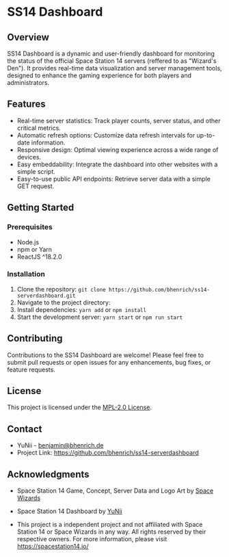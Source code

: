 # SS14 Dashboard

## Overview
SS14 Dashboard is a dynamic and user-friendly dashboard for monitoring the status of the official Space Station 14 servers (reffered to as "Wizard's Den"). It provides real-time data visualization and server management tools, designed to enhance the gaming experience for both players and administrators.

## Features
- Real-time server statistics: Track player counts, server status, and other critical metrics.
- Automatic refresh options: Customize data refresh intervals for up-to-date information.
- Responsive design: Optimal viewing experience across a wide range of devices.
- Easy embeddability: Integrate the dashboard into other websites with a simple script.
- Easy-to-use public API endpoints: Retrieve server data with a simple GET request.

## Getting Started

### Prerequisites
- Node.js
- npm or Yarn
- ReactJS ^18.2.0

### Installation
1. Clone the repository:
`git clone https://github.com/bhenrich/ss14-serverdashboard.git`
2. Navigate to the project directory:
3. Install dependencies:
`yarn add` or `npm install`
4. Start the development server:
`yarn start` or `npm run start`


## Contributing
Contributions to the SS14 Dashboard are welcome! Please feel free to submit pull requests or open issues for any enhancements, bug fixes, or feature requests.

## License
This project is licensed under the [MPL-2.0 License](LICENSE).

## Contact
- YuNii - benjamin@bhenrich.de
- Project Link: https://github.com/bhenrich/ss14-serverdashboard

## Acknowledgments
- Space Station 14 Game, Concept, Server Data and Logo Art by [Space Wizards](https://github.com/space-wizards)
- Space Station 14 Dashboard by [YuNii](https://github.com/bhenrich)

- This project is a independent project and not affiliated with Space Station 14 or Space Wizards in any way. All rights reserved by their respective owners. For more information, please visit https://spacestation14.io/

